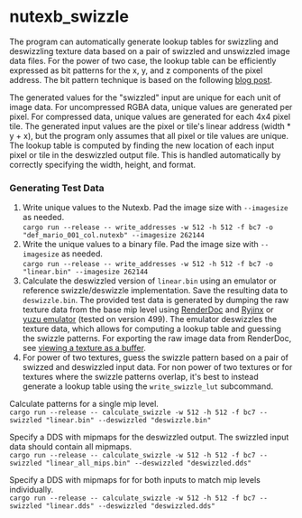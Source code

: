 # nutexb_swizzle
The program can automatically generate lookup tables for swizzling and deswizzling texture data based on a pair of swizzled and unswizzled image data files. For the power of two case, the lookup table can be efficiently expressed as bit patterns for the x, y, and z components of the pixel address. The bit pattern technique is based on the following [blog post](https://fgiesen.wordpress.com/2011/01/17/texture-tiling-and-swizzling/).  

The generated values for the "swizzled" input are unique for each unit of image data. For uncompressed RGBA data, unique values are generated per pixel. For compressed data, unique values are generated for each 4x4 pixel tile. The generated input values are the pixel or tile's linear address (width * y + x), but the program only assumes that all pixel or tile values are unique. The lookup table is computed by finding the new location of each input pixel or tile in the deswizzled output file.  This is handled automatically by correctly specifying the width, height, and format.

### Generating Test Data
1. Write unique values to the Nutexb. Pad the image size with `--imagesize` as needed.  
`cargo run --release -- write_addresses -w 512 -h 512 -f bc7 -o "def_mario_001_col.nutexb" --imagesize 262144` 
2. Write the unique values to a binary file. Pad the image size with `--imagesize` as needed.  
`cargo run --release -- write_addresses -w 512 -h 512 -f bc7 -o "linear.bin" --imagesize 262144`
3. Calculate the deswizzled version of `linear.bin` using an emulator or reference swizzle/deswizzle implementation. Save the resulting data to `deswizzle.bin`. The provided test data is generated by dumping the raw texture data from the base mip level using [RenderDoc](https://renderdoc.org/) and [Ryjinx](https://ryujinx.org/) or [yuzu emulator](https://yuzu-emu.org/) (tested on version 499). The emulator deswizzles the texture data, which allows for computing a lookup table and guessing the swizzle patterns. For exporting the raw image data from RenderDoc, see [viewing a texture as a buffer](https://renderdoc.org/docs/window/texture_viewer.html#view-texture-as-buffer).
4. For power of two textures, guess the swizzle pattern based on a pair of swizzed and deswizzled input data. For non power of two textures or for textures where the swizzle patterns overlap, it's best to instead generate a lookup table using the `write_swizzle_lut` subcommand.

Calculate patterns for a single mip level.  
`cargo run --release -- calculate_swizzle -w 512 -h 512 -f bc7 --swizzled "linear.bin" --deswizzled "deswizzle.bin"`  

Specify a DDS with mipmaps for the deswizzled output. The swizzled input data should contain all mipmaps.  
`cargo run --release -- calculate_swizzle -w 512 -h 512 -f bc7 --swizzled "linear_all_mips.bin" --deswizzled "deswizzled.dds"`

Specify a DDS with mipmaps for for both inputs to match mip levels individually.  
`cargo run --release -- calculate_swizzle -w 512 -h 512 -f bc7 --swizzled "linear.dds" --deswizzled "deswizzled.dds"`